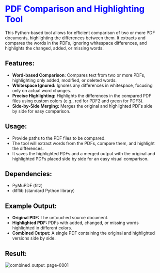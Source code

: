 <h1 style="color:blue; font-weight:bold;">PDF Comparison and Highlighting Tool</h1>

This Python-based tool allows for efficient comparison of two or more PDF documents, highlighting the differences between them.
It extracts and compares the words in the PDFs, ignoring whitespace differences, and highlights the changed, added, or missing words.

<h2 style="color:black; font-weight:bold;">Features:</h2>

- **Word-based Comparison:** Compares text from two or more PDFs, highlighting only added, modified, or deleted words.
- **Whitespace Ignored:** Ignores any differences in whitespace, focusing only on actual word changes.
- **Precise Highlighting:** Highlights the differences in the compared PDF files using custom colors (e.g., red for PDF2 and green for PDF3).
- **Side-by-Side Merging:** Merges the original and highlighted PDFs side by side for easy comparison.

<h2 style="color:black; font-weight:bold;">Usage:</h2>

- Provide paths to the PDF files to be compared.
- The tool will extract words from the PDFs, compare them, and highlight the differences.
- It saves the highlighted PDFs and a merged output with the original and highlighted PDFs placed side by side for an easy visual comparison.

<h2 style="color:black; font-weight:bold;">Dependencies:</h2>

- PyMuPDF (fitz)
- difflib (standard Python library)

<h2 style="color:black; font-weight:bold;">Example Output:</h2>

- **Original PDF:** The untouched source document.
- **Highlighted PDF:** PDFs with added, changed, or missing words highlighted in different colors.
- **Combined Output:** A single PDF containing the original and highlighted versions side by side.

<h2 style="color:black; font-weight:bold;">Result:</h2>

![combined_output_page-0001](https://github.com/user-attachments/assets/bb34330f-fbbf-465e-980e-95fddc5d2538)

